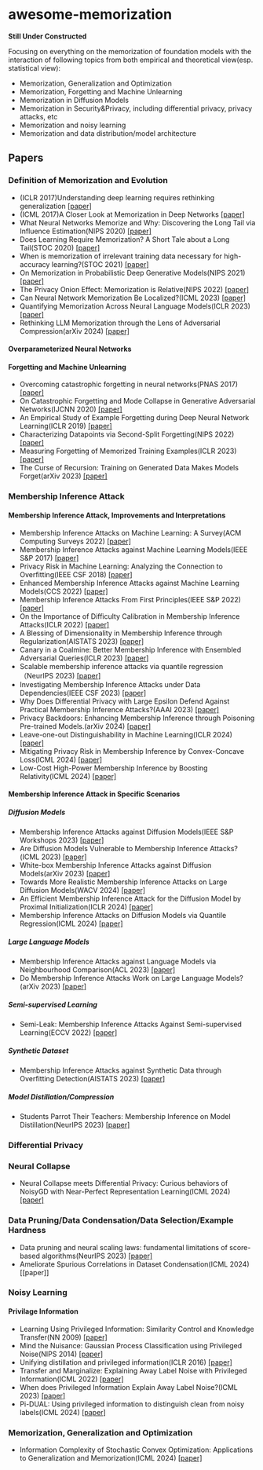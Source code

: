 # awesome-memorization

**Still Under Constructed**

Focusing on everything on the memorization of foundation models with the interaction of following topics from both empirical and theoretical view(esp. statistical view):
- Memorization, Generalization and Optimization
- Memorization, Forgetting and Machine Unlearning
- Memorization in Diffusion Models
- Memorization in Security&Privacy, including differential privacy, privacy attacks, etc
- Memorization and noisy learning
- Memorization and data distribution/model architecture

## Papers
### Definition of Memorization and Evolution
- (ICLR 2017)Understanding deep learning requires rethinking generalization [\[paper\]](https://openreview.net/pdf?id=Sy8gdB9xx)
- (ICML 2017)A Closer Look at Memorization in Deep Networks [\[paper\]](https://proceedings.mlr.press/v70/arpit17a/arpit17a.pdf)
- What Neural Networks Memorize and Why: Discovering the Long Tail via Influence Estimation(NIPS 2020) [\[paper\]](https://arxiv.org/pdf/2008.03703)
- Does Learning Require Memorization? A Short Tale about a Long Tail(STOC 2020) [\[paper\]](https://arxiv.org/pdf/1906.05271)
- When is memorization of irrelevant training data necessary for high-accuracy learning?(STOC 2021) [\[paper\]](https://arxiv.org/pdf/2012.06421)
- On Memorization in Probabilistic Deep Generative Models(NIPS 2021) [\[paper\]](https://proceedings.neurips.cc/paper_files/paper/2021/file/eae15aabaa768ae4a5993a8a4f4fa6e4-Paper.pdf)
- The Privacy Onion Effect: Memorization is Relative(NIPS 2022) [\[paper\]](https://proceedings.neurips.cc/paper_files/paper/2022/file/564b5f8289ba846ebc498417e834c253-Paper-Conference.pdf)
- Can Neural Network Memorization Be Localized?(ICML 2023) [\[paper\]](https://proceedings.mlr.press/v202/maini23a/maini23a.pdf)
- Quantifying Memorization Across Neural Language Models(ICLR 2023) [\[paper\]](https://arxiv.org/pdf/2202.07646)
- Rethinking LLM Memorization through the Lens of Adversarial Compression(arXiv 2024) [\[paper\]](https://arxiv.org/pdf/2404.15146)

#### Overparameterized Neural Networks


#### Forgetting and Machine Unlearning
- Overcoming catastrophic forgetting in neural networks(PNAS 2017) [\[paper\]](https://arxiv.org/pdf/1612.00796)
- On Catastrophic Forgetting and Mode Collapse in Generative Adversarial Networks(IJCNN 2020) [\[paper\]](https://arxiv.org/pdf/1807.04015)
- An Empirical Study of Example Forgetting during Deep Neural Network Learning(ICLR 2019) [\[paper\]](https://openreview.net/pdf?id=BJlxm30cKm)
- Characterizing Datapoints via Second-Split Forgetting(NIPS 2022) [\[paper\]](https://openreview.net/pdf?id=yKDKNzjHg8N)
- Measuring Forgetting of Memorized Training Examples(ICLR 2023) [\[paper\]](https://openreview.net/pdf?id=7bJizxLKrR)
- The Curse of Recursion: Training on Generated Data Makes Models Forget(arXiv 2023) [\[paper\]](https://arxiv.org/pdf/2305.17493)


### Membership Inference Attack
#### Membership Inference Attack, Improvements and Interpretations
- Membership Inference Attacks on Machine Learning: A Survey(ACM Computing Surveys 2022) [\[paper\]](https://dl.acm.org/doi/10.1145/3523273)
- Membership Inference Attacks against Machine Learning Models(IEEE S&P 2017) [\[paper\]](http://arxiv.org/abs/1610.05820)
- Privacy Risk in Machine Learning: Analyzing the Connection to Overfitting(IEEE CSF 2018) [\[paper\]](https://arxiv.org/abs/1709.01604)
- Enhanced Membership Inference Attacks against Machine Learning Models(CCS 2022) [\[paper\]](https://dl.acm.org/doi/10.1145/3548606.3560675)
- Membership Inference Attacks From First Principles(IEEE S&P 2022) [\[paper\]](https://arxiv.org/abs/2112.03570v2)
- On the Importance of Difficulty Calibration in Membership Inference Attacks(ICLR 2022) [\[paper\]](https://arxiv.org/pdf/2111.08440)
- A Blessing of Dimensionality in Membership Inference through Regularization(AISTATS 2023) [\[paper\]](https://proceedings.mlr.press/v206/tan23b/tan23b.pdf)
- Canary in a Coalmine: Better Membership Inference with Ensembled Adversarial Queries(ICLR 2023) [\[paper\]](https://arxiv.org/pdf/2210.10750)
- Scalable membership inference attacks via quantile regression（NeurIPS 2023) [\[paper\]](https://openreview.net/pdf?id=t3WCiGjHqd)
- Investigating Membership Inference Attacks under Data Dependencies(IEEE CSF 2023) [\[paper\]](https://arxiv.org/pdf/2010.12112)
- Why Does Differential Privacy with Large Epsilon Defend Against Practical Membership Inference Attacks?(AAAI 2023) [\[paper\]](https://arxiv.org/pdf/2402.09540)
- Privacy Backdoors: Enhancing Membership Inference through Poisoning Pre-trained Models.(arXiv 2024) [\[paper\]](https://arxiv.org/pdf/2404.01231)
- Leave-one-out Distinguishability in Machine Learning(ICLR 2024) [\[paper\]](https://openreview.net/pdf?id=9RNfX0ah0K)
- Mitigating Privacy Risk in Membership Inference by Convex-Concave Loss(ICML 2024) [\[paper\]](https://arxiv.org/pdf/2402.05453)
- Low-Cost High-Power Membership Inference by Boosting Relativity(ICML 2024) [\[paper\]](https://openreview.net/pdf?id=dRel8fuUK4)


#### Membership Inference Attack in Specific Scenarios
##### Diffusion Models
- Membership Inference Attacks against Diffusion Models(IEEE S&P Workshops 2023) [\[paper\]](https://arxiv.org/pdf/2302.03262)
- Are Diffusion Models Vulnerable to Membership Inference Attacks?(ICML 2023) [\[paper\]](https://arxiv.org/pdf/2302.01316)
- White-box Membership Inference Attacks against Diffusion Models(arXiv 2023) [\[paper\]](https://arxiv.org/pdf/2308.06405)
- Towards More Realistic Membership Inference Attacks on Large Diffusion Models(WACV 2024) [\[paper\]](https://openaccess.thecvf.com/content/WACV2024/papers/Dubinski_Towards_More_Realistic_Membership_Inference_Attacks_on_Large_Diffusion_Models_WACV_2024_paper.pdf)
- An Efficient Membership Inference Attack for the Diffusion Model by Proximal Initialization(ICLR 2024) [\[paper\]](https://openreview.net/pdf?id=rpH9FcCEV6)
- Membership Inference Attacks on Diffusion Models via Quantile Regression(ICML 2024) [\[paper\]](https://arxiv.org/pdf/2312.05140)

##### Large Language Models
- Membership Inference Attacks against Language Models via Neighbourhood Comparison(ACL 2023) [\[paper\]](https://arxiv.org/pdf/2305.18462)
- Do Membership Inference Attacks Work on Large Language Models?(arXiv 2023) [\[paper\]](https://arxiv.org/pdf/2402.07841)

##### Semi-supervised Learning
- Semi-Leak: Membership Inference Attacks Against Semi-supervised Learning(ECCV 2022) [\[paper\]](https://arxiv.org/pdf/2207.12535)

##### Synthetic Dataset
- Membership Inference Attacks against Synthetic Data through Overfitting Detection(AISTATS 2023) [\[paper\]](https://arxiv.org/pdf/2302.12580)

##### Model Distillation/Compression
- Students Parrot Their Teachers: Membership Inference on Model Distillation(NeurIPS 2023) [\[paper\]](https://openreview.net/pdf?id=a2Yg9Za6Rb)


### Differential Privacy




### Neural Collapse
- Neural Collapse meets Differential Privacy: Curious behaviors of NoisyGD with Near-Perfect Representation Learning(ICML 2024) [\[paper\]](https://openreview.net/pdf?id=ZVi81SH1Ob)

### Data Pruning/Data Condensation/Data Selection/Example Hardness
- Data pruning and neural scaling laws: fundamental limitations of score-based algorithms(NeurIPS 2023) [\[paper\]](http://arxiv.org/pdf/2302.06960)
- Ameliorate Spurious Correlations in Dataset Condensation(ICML 2024) [\[paper\]]

### Noisy Learning
#### Privilage Information
- Learning Using Privileged Information: Similarity Control and Knowledge Transfer(NN 2009) [\[paper\]](https://www.jmlr.org/papers/volume16/vapnik15b/vapnik15b.pdf)
- Mind the Nuisance: Gaussian Process Classification using Privileged Noise(NIPS 2014) [\[paper\]](https://proceedings.neurips.cc/paper_files/paper/2014/file/6e2713a6efee97bacb63e52c54f0ada0-Paper.pdf)
- Unifying distillation and privileged information(ICLR 2016) [\[paper\]](https://arxiv.org/pdf/1511.03643)
- Transfer and Marginalize: Explaining Away Label Noise with Privileged Information(ICML 2022) [\[paper\]](https://arxiv.org/pdf/2202.09244)
- When does Privileged Information Explain Away Label Noise?(ICML 2023) [\[paper\]](https://proceedings.mlr.press/v202/ortiz-jimenez23a/ortiz-jimenez23a.pdf)
- Pi-DUAL: Using privileged information to distinguish clean from noisy labels(ICML 2024) [\[paper\]](https://arxiv.org/pdf/2310.06600)

### Memorization, Generalization and Optimization
- Information Complexity of Stochastic Convex Optimization: Applications to Generalization and Memorization(ICML 2024) [\[paper\]](https://arxiv.org/pdf/2402.09327)

